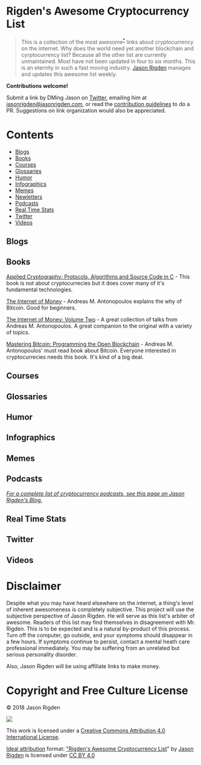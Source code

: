 # Rigden's Awesome Cryptocurrency List 
> This is a collection of the most awesome<sup>[*](#disclaimer)</sup> links about cryptocurrency on the internet. Why does the world need yet another blockchain and cyrptocurrency list? Because all the other list are currently unmaintained. Most have not been updated in four to six months. This is an eternity in such a fast moving industry.  [Jason Rigden](https://twitter.com/mr_rigden) manages and updates this awesome list weekly. 

**Contributions welcome!** 

Submit a link by DMing Jason on [Twitter](https://twitter.com/mr_rigden), emailing him at jasonrigden@jasonrigden.com, or read the [contribution guidelines](contributing.md) to do a PR. Suggestions on link organization would also be appreciated.



# Contents
- [Blogs](#blogs)
- [Books](#books)
- [Courses](#courses)
- [Glossaries](#glossaries)
- [Humor](#humor)
- [Infographics](#infographics)
- [Memes](#memes)
- [Newletters](#newsletters)
- [Podcasts](#podcasts)
- [Real Time Stats](#real-time-stats)
- [Twitter](#twitter)
- [Videos](#videos)


## Blogs

## Books

[Applied Cryptography: Protocols, Algorithms and Source Code in C](https://amzn.to/2JugKy9) - This book is not about cryptocurrecies but it does cover many of it's fundamental technologies.

[The Internet of Money](https://amzn.to/2LZ8TXZ) - Andreas M. Antonopoulos  explains the why of Bitcoin. Good for beginners.

[The Internet of Money: Volume Two](https://amzn.to/2kM08E3) - A great collection of talks from Andreas M. Antonopoulos. A great companion to the original with a variety of topics.

[Mastering Bitcoin: Programming the Open Blockchain](https://amzn.to/2LXMryl) - Andreas M. Antonopoulos' must read book about Bitcoin. Everyone interested in cryptocurrecies needs this book. It's kind of a big deal.


## Courses

## Glossaries

## Humor

## Infographics

## Memes

## Podcasts
*[For a complete list of cryptocurrency podcasts, see this page on Jason Rigden's Blog.](https://jasonrigden.com/posts/list_of_cryptocurrency_podcasts/)*

## Real Time Stats

## Twitter

## Videos

# Disclaimer

Despite what you may have heard elsewhere on the internet, a thing's level of inherent awesomeness is completely subjective. This project will use the subjective perspective of Jason Rigden. He will serve as this list's arbiter of awesome. Readers of this list may find themselves in disagreement with Mr. Rigden. This is to be expected and is a natural by-product of this process. Turn off the computer, go outside, and your symptoms should disappear in a few hours. If symptoms continue to persist, contact a mental heath care professional immediately. You may be suffering from an unrelated but serious personality disorder.

Also, Jason Rigden will be using affiliate links to make money. 

# Copyright and Free Culture License
© 2018 Jason Rigden

![](https://i.creativecommons.org/l/by/4.0/88x31.png) 

This work is licensed under a [Creative Commons Attribution 4.0 International License](http://creativecommons.org/licenses/by/4.0/).

[Ideal attribution](https://creativecommons.org/use-remix/get-permission/) format: ["Rigden's Awesome Cryptocurrency List](https://github.com/jrigden/awesome-list-cryptocurrency)" by [Jason Rigden](https://jasonrigden.com/) is licensed under [CC BY 4.0](https://creativecommons.org/licenses/by/4.0/)


